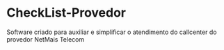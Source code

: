 # CheckList-Provedor
 Software criado para auxiliar e simplificar o atendimento do callcenter do provedor NetMais Telecom
